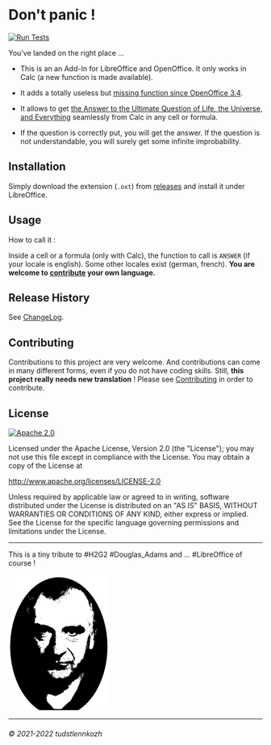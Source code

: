 
# Don't panic !
[![Run Tests](https://github.com/tudstlennkozh/dontpanic/actions/workflows/run-tests.yml/badge.svg)](https://github.com/tudstlennkozh/dontpanic/actions/workflows/run-tests.yml)

You've landed on the right place ...
 
* This is an an Add-In for LibreOffice and OpenOffice. It only works in Calc (a new function is made available).

* It adds a totally useless but [missing function since OpenOffice 3.4](https://wiki.openoffice.org/wiki/Easter_Eggs).

* It allows to get [the Answer to the Ultimate Question of Life, the Universe, and Everything](https://en.wikipedia.org/wiki/Phrases_from_The_Hitchhiker's_Guide_to_the_Galaxy) seamlessly from Calc in any cell or formula.

* If the question is correctly put, you will get the answer. If the question is not understandable, you will surely get some infinite improbability.

## Installation

Simply download the extension (`.oxt`) from [releases](https://github.com/tudstlennkozh/dontpanic/releases/latest) and install it under LibreOffice.

## Usage

How to call it :

Inside a cell or a formula (only with Calc), the function to call is `ANSWER` (if your locale is english). 
Some other locales exist (german, french). **You are welcome to [contribute](CONTRIBUTING.md) your own language.**

## Release History

See [ChangeLog](CHANGELOG.md).

## Contributing

Contributions to this project are very welcome. And contributions can come in many different forms, even if you do not have coding skills. Still, **this project really needs new translation** !
Please see [Contributing](CONTRIBUTING.md) in order to contribute.

## License

[![Apache 2.0](https://img.shields.io/badge/license-Apache-blue)](/LICENSE)

Licensed under the Apache License, Version 2.0 (the "License"); you may not use this file except in compliance with the License. You may obtain a copy of the License at 

http://www.apache.org/licenses/LICENSE-2.0

Unless required by applicable law or agreed to in writing, software distributed under the License is distributed on an "AS IS" BASIS, WITHOUT WARRANTIES OR CONDITIONS OF ANY KIND, either express or implied. See the License for the specific language governing permissions and limitations under the License.


---

This is a tiny tribute to &#35;H2G2 &#35;Douglas_Adams and ... &#35;LibreOffice of course !

![](src/dontpanic/icons/dontpanic.png)

-------------------------
###### © 2021-2022 tudstlennkozh
